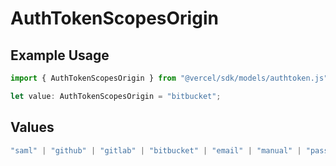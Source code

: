 # AuthTokenScopesOrigin

## Example Usage

```typescript
import { AuthTokenScopesOrigin } from "@vercel/sdk/models/authtoken.js";

let value: AuthTokenScopesOrigin = "bitbucket";
```

## Values

```typescript
"saml" | "github" | "gitlab" | "bitbucket" | "email" | "manual" | "passkey" | "otp" | "sms" | "invite"
```
